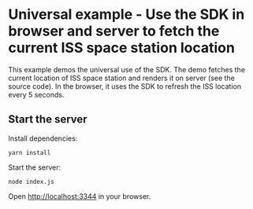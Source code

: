 # Universal example - Use the SDK in browser and server to fetch the current ISS space station location

This example demos the universal use of the SDK. The demo fetches the current location of ISS space station and renders it on server (see the source code). In the browser, it uses the SDK to refresh the ISS location every 5 seconds.

## Start the server

Install dependencies:

```
yarn install
```

Start the server:

```
node index.js
```

Open [http://localhost:3344](http://localhost:3344) in your browser.
